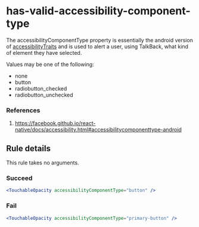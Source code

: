 # has-valid-accessibility-component-type

The accessibilityComponentType property is essentially the android version of [accessibilityTraits](https://github.com/FormidableLabs/eslint-plugin-react-native-a11y/blob/master/docs/rules/has-valid-accessibility-traits.md) and is used to alert a user, using TalkBack, what kind of element they have selected.

Values may be one of the following:

- none
- button
- radiobutton_checked
- radiobutton_unchecked

### References

1.  https://facebook.github.io/react-native/docs/accessibility.html#accessibilitycomponenttype-android

## Rule details

This rule takes no arguments.

### Succeed

```jsx
<TouchableOpacity accessibilityComponentType="button" />
```

### Fail

```jsx
<TouchableOpacity accessibilityComponentType="primary-button" />
```
